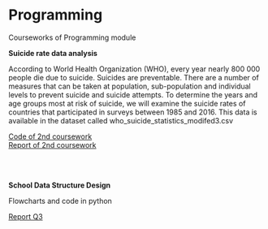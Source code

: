 # Programming

 Courseworks of Programming module

**Suicide rate data analysis**

According to World Health Organization (WHO), every year nearly 800 000 people die due to suicide. Suicides are preventable. There are a number of measures that can be taken at population, sub-population and individual levels to prevent suicide and suicide attempts.
To determine the years and age groups most at risk of suicide, we will examine the suicide rates of countries that participated in surveys between 1985 and 2016. This data is available in the dataset called who_suicide_statistics_modifed3.csv

 [Code of 2nd coursework](https://github.com/ACV1904/Programming/blob/main/Report.md)
 <br />
 [Report of 2nd coursework](https://github.com/ACV1904/Programming/blob/main/Report.md)

 <br /> 
 <br />
 
 **School Data Structure Design**
 
 Flowcharts and code in python
 
 [Report Q3](https://github.com/ACV1904/Programming/blob/main/CW1_Q3_ACV.pdf)
